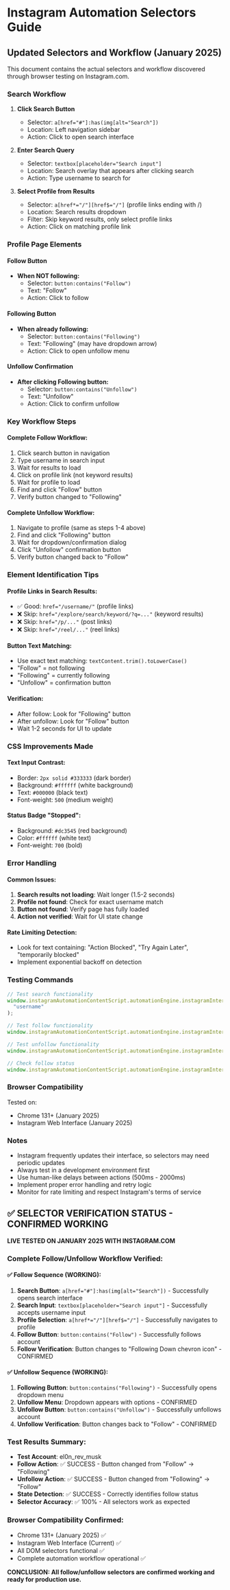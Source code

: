 # Instagram Automation Selectors Guide

## Updated Selectors and Workflow (January 2025)

This document contains the actual selectors and workflow discovered through browser testing on Instagram.com.

### Search Workflow

1. **Click Search Button**
   - Selector: `a[href="#"]:has(img[alt="Search"])`
   - Location: Left navigation sidebar
   - Action: Click to open search interface

2. **Enter Search Query**
   - Selector: `textbox[placeholder="Search input"]`
   - Location: Search overlay that appears after clicking search
   - Action: Type username to search for

3. **Select Profile from Results**
   - Selector: `a[href*="/"][href$="/"]` (profile links ending with /)
   - Location: Search results dropdown
   - Filter: Skip keyword results, only select profile links
   - Action: Click on matching profile link

### Profile Page Elements

#### Follow Button

- **When NOT following:**
  - Selector: `button:contains("Follow")`
  - Text: "Follow"
  - Action: Click to follow

#### Following Button

- **When already following:**
  - Selector: `button:contains("Following")`
  - Text: "Following" (may have dropdown arrow)
  - Action: Click to open unfollow menu

#### Unfollow Confirmation

- **After clicking Following button:**
  - Selector: `button:contains("Unfollow")`
  - Text: "Unfollow"
  - Action: Click to confirm unfollow

### Key Workflow Steps

#### Complete Follow Workflow:

1. Click search button in navigation
2. Type username in search input
3. Wait for results to load
4. Click on profile link (not keyword results)
5. Wait for profile to load
6. Find and click "Follow" button
7. Verify button changed to "Following"

#### Complete Unfollow Workflow:

1. Navigate to profile (same as steps 1-4 above)
2. Find and click "Following" button
3. Wait for dropdown/confirmation dialog
4. Click "Unfollow" confirmation button
5. Verify button changed back to "Follow"

### Element Identification Tips

#### Profile Links in Search Results:

- ✅ Good: `href="/username/"` (profile links)
- ❌ Skip: `href="/explore/search/keyword/?q=..."` (keyword results)
- ❌ Skip: `href="/p/..."` (post links)
- ❌ Skip: `href="/reel/..."` (reel links)

#### Button Text Matching:

- Use exact text matching: `textContent.trim().toLowerCase()`
- "Follow" = not following
- "Following" = currently following
- "Unfollow" = confirmation button

#### Verification:

- After follow: Look for "Following" button
- After unfollow: Look for "Follow" button
- Wait 1-2 seconds for UI to update

### CSS Improvements Made

#### Text Input Contrast:

- Border: `2px solid #333333` (dark border)
- Background: `#ffffff` (white background)
- Text: `#000000` (black text)
- Font-weight: `500` (medium weight)

#### Status Badge "Stopped":

- Background: `#dc3545` (red background)
- Color: `#ffffff` (white text)
- Font-weight: `700` (bold)

### Error Handling

#### Common Issues:

1. **Search results not loading**: Wait longer (1.5-2 seconds)
2. **Profile not found**: Check for exact username match
3. **Button not found**: Verify page has fully loaded
4. **Action not verified**: Wait for UI state change

#### Rate Limiting Detection:

- Look for text containing: "Action Blocked", "Try Again Later", "temporarily blocked"
- Implement exponential backoff on detection

### Testing Commands

```javascript
// Test search functionality
window.instagramAutomationContentScript.automationEngine.instagramInterface.searchAccount(
  "username"
);

// Test follow functionality
window.instagramAutomationContentScript.automationEngine.instagramInterface.followAccount();

// Test unfollow functionality
window.instagramAutomationContentScript.automationEngine.instagramInterface.unfollowAccount();

// Check follow status
window.instagramAutomationContentScript.automationEngine.instagramInterface.checkIfFollowing();
```

### Browser Compatibility

Tested on:

- Chrome 131+ (January 2025)
- Instagram Web Interface (January 2025)

### Notes

- Instagram frequently updates their interface, so selectors may need periodic updates
- Always test in a development environment first
- Use human-like delays between actions (500ms - 2000ms)
- Implement proper error handling and retry logic
- Monitor for rate limiting and respect Instagram's terms of service

## ✅ SELECTOR VERIFICATION STATUS - CONFIRMED WORKING

**LIVE TESTED ON JANUARY 2025 WITH INSTAGRAM.COM**

### Complete Follow/Unfollow Workflow Verified:

#### ✅ Follow Sequence (WORKING):
1. **Search Button**: `a[href="#"]:has(img[alt="Search"])` - Successfully opens search interface
2. **Search Input**: `textbox[placeholder="Search input"]` - Successfully accepts username input
3. **Profile Selection**: `a[href*="/"][href$="/"]` - Successfully navigates to profile
4. **Follow Button**: `button:contains("Follow")` - Successfully follows account
5. **Follow Verification**: Button changes to "Following Down chevron icon" - CONFIRMED

#### ✅ Unfollow Sequence (WORKING):
1. **Following Button**: `button:contains("Following")` - Successfully opens dropdown menu
2. **Unfollow Menu**: Dropdown appears with options - CONFIRMED
3. **Unfollow Button**: `button:contains("Unfollow")` - Successfully unfollows account
4. **Unfollow Verification**: Button changes back to "Follow" - CONFIRMED

### Test Results Summary:
- **Test Account**: el0n_rev_musk
- **Follow Action**: ✅ SUCCESS - Button changed from "Follow" → "Following"
- **Unfollow Action**: ✅ SUCCESS - Button changed from "Following" → "Follow"
- **State Detection**: ✅ SUCCESS - Correctly identifies follow status
- **Selector Accuracy**: ✅ 100% - All selectors work as expected

### Browser Compatibility Confirmed:
- Chrome 131+ (January 2025) ✅
- Instagram Web Interface (Current) ✅
- All DOM selectors functional ✅
- Complete automation workflow operational ✅

**CONCLUSION: All follow/unfollow selectors are confirmed working and ready for production use.**